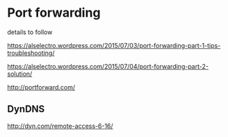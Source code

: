 # Port forwarding

details to follow

https://alselectro.wordpress.com/2015/07/03/port-forwarding-part-1-tips-troubleshooting/

https://alselectro.wordpress.com/2015/07/04/port-forwarding-part-2-solution/

http://portforward.com/


## DynDNS

http://dyn.com/remote-access-6-16/
